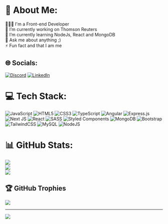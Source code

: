 # 💫 About Me:
👩🏻‍💻 I'm a Front-end Developer<br>🔭 I’m currently working on Thomson Reuters<br>🌱 I’m currently learning NodeJs, React and MongoDB<br>💬 Ask me about anything ;)<br>⚡ Fun fact and that I am me


## 🌐 Socials:
[![Discord](https://img.shields.io/badge/Discord-%237289DA.svg?logo=discord&logoColor=white)](htttps://discord.gg/IzaLoyse#2735) [![LinkedIn](https://img.shields.io/badge/LinkedIn-%230077B5.svg?logo=linkedin&logoColor=white)](https://linkedin.com/in/izabella-loyse-candido) 

# 💻 Tech Stack:
![JavaScript](https://img.shields.io/badge/javascript-%23323330.svg?style=for-the-badge&logo=javascript&logoColor=%23F7DF1E) ![HTML5](https://img.shields.io/badge/html5-%23E34F26.svg?style=for-the-badge&logo=html5&logoColor=white) ![CSS3](https://img.shields.io/badge/css3-%231572B6.svg?style=for-the-badge&logo=css3&logoColor=white) ![TypeScript](https://img.shields.io/badge/typescript-%23007ACC.svg?style=for-the-badge&logo=typescript&logoColor=white) ![Angular](https://img.shields.io/badge/angular-%23DD0031.svg?style=for-the-badge&logo=angular&logoColor=white) ![Express.js](https://img.shields.io/badge/express.js-%23404d59.svg?style=for-the-badge&logo=express&logoColor=%2361DAFB) ![Next JS](https://img.shields.io/badge/Next-black?style=for-the-badge&logo=next.js&logoColor=white) ![React](https://img.shields.io/badge/react-%2320232a.svg?style=for-the-badge&logo=react&logoColor=%2361DAFB) ![SASS](https://img.shields.io/badge/SASS-hotpink.svg?style=for-the-badge&logo=SASS&logoColor=white) ![Styled Components](https://img.shields.io/badge/styled--components-DB7093?style=for-the-badge&logo=styled-components&logoColor=white) ![MongoDB](https://img.shields.io/badge/MongoDB-%234ea94b.svg?style=for-the-badge&logo=mongodb&logoColor=white) ![Bootstrap](https://img.shields.io/badge/bootstrap-%23563D7C.svg?style=for-the-badge&logo=bootstrap&logoColor=white) ![TailwindCSS](https://img.shields.io/badge/tailwindcss-%2338B2AC.svg?style=for-the-badge&logo=tailwind-css&logoColor=white) ![MySQL](https://img.shields.io/badge/mysql-%2300f.svg?style=for-the-badge&logo=mysql&logoColor=white) ![NodeJS](https://img.shields.io/badge/node.js-6DA55F?style=for-the-badge&logo=node.js&logoColor=white)
# 📊 GitHub Stats:
![](https://github-readme-stats.vercel.app/api?username=IzabellaLoyse&theme=radical&hide_border=false&include_all_commits=true&count_private=true)<br/>
![](https://github-readme-streak-stats.herokuapp.com/?user=IzabellaLoyse&theme=radical&hide_border=false)<br/>
![](https://github-readme-stats.vercel.app/api/top-langs/?username=IzabellaLoyse&theme=radical&hide_border=false&include_all_commits=true&count_private=true&layout=compact)

## 🏆 GitHub Trophies
![](https://github-profile-trophy.vercel.app/?username=IzabellaLoyse&theme=radical&no-frame=false&no-bg=false&margin-w=4)

---
[![](https://visitcount.itsvg.in/api?id=IzabellaLoyse&icon=9&color=1)](https://visitcount.itsvg.in)

<!-- Proudly created with GPRM ( https://gprm.itsvg.in ) -->
